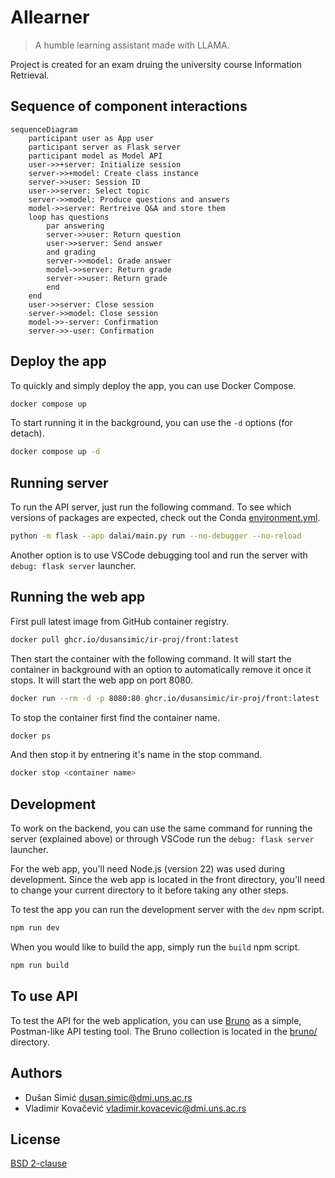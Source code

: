 # AIlearner

> A humble learning assistant made with LLAMA.

Project is created for an exam druing the university course Information Retrieval.

## Sequence of component interactions

```mermaid
sequenceDiagram
    participant user as App user
    participant server as Flask server
    participant model as Model API
    user->>+server: Initialize session
    server->>+model: Create class instance
    server->>user: Session ID
    user->>server: Select topic
    server->>model: Produce questions and answers
    model->>server: Rertreive Q&A and store them
    loop has questions
        par answering
        server->>user: Return question
        user->>server: Send answer
        and grading
        server->>model: Grade answer
        model->>server: Return grade
        server->>user: Return grade
        end
    end
    user->>server: Close session
    server->>model: Close session
    model->>-server: Confirmation
    server->>-user: Confirmation
```

## Deploy the app

To quickly and simply deploy the app, you can use Docker Compose.

```sh
docker compose up
```

To start running it in the background, you can use the `-d` options (for detach).

```sh
docker compose up -d
```

## Running server

To run the API server, just run the following command. To see which versions of packages are
expected, check out the Conda [environment.yml](./dalai/environment.yml).

```sh
python -m flask --app dalai/main.py run --no-debugger --no-reload
```

Another option is to use VSCode debugging tool and run the server with `debug: flask server`
launcher.

## Running the web app

First pull latest image from GitHub container registry.

```sh
docker pull ghcr.io/dusansimic/ir-proj/front:latest
```
Then start the container with the following command. It will start the container in background with
an option to automatically remove it once it stops. It will start the web app on port 8080.

```sh
docker run --rm -d -p 8080:80 ghcr.io/dusansimic/ir-proj/front:latest
```

To stop the container first find the container name.

```sh
docker ps
```

And then stop it by entnering it's name in the stop command.

```sh
docker stop <container name>
```

## Development

To work on the backend, you can use the same command for running the server (explained above) or
through VSCode run the `debug: flask server` launcher.

For the web app, you'll need Node.js (version 22) was used during development. Since the web app is
located in the front directory, you'll need to change your current directory to it before taking any
other steps.

To test the app you can run the development server with the `dev` npm script.

```sh
npm run dev
```

When you would like to build the app, simply run the `build` npm script.

```sh
npm run build
```

## To use API

To test the API for the web application, you can use [Bruno](https://www.usebruno.com/) as a simple,
Postman-like API testing tool. The Bruno collection is located in the [bruno/](./bruno/) directory.

## Authors

- Dušan Simić <dusan.simic@dmi.uns.ac.rs>
- Vladimir Kovačević <vladimir.kovacevic@dmi.uns.ac.rs>

## License

[BSD 2-clause](./LICENSE)
